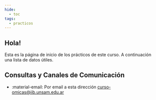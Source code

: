 ```yaml
---
hide:
  - toc
tags:
  - practicos
---
```


## Hola!

Esta es la página de inicio de los prácticos de este curso. A continuación una lista de datos útiles.

## Consultas y Canales de Comunicación 

 * :material-email: Por email a esta dirección <curso-omicas@iib.unsam.edu.ar>






